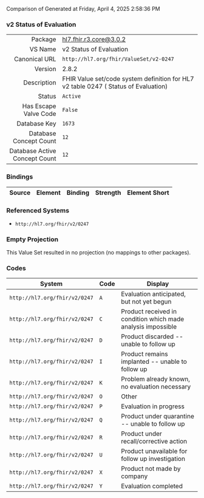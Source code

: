 Comparison of 
Generated at Friday, April 4, 2025 2:58:36 PM

### v2 Status of Evaluation

|      |     |
| ---: | --- |
| Package | hl7.fhir.r3.core@3.0.2 |
| VS Name | v2 Status of Evaluation |
| Canonical URL | `http://hl7.org/fhir/ValueSet/v2-0247` |
| Version | 2.8.2 |
| Description | FHIR Value set/code system definition for HL7 v2 table 0247 ( Status of Evaluation) |
| Status | `Active` |
| Has Escape Valve Code | `False` |
| Database Key | `1673` |
| Database Concept Count | `12` |
| Database Active Concept Count | `12` |
### Bindings

| Source | Element | Binding | Strength | Element Short |
| ------ | ------- | ------- | -------- | ------------- |

### Referenced Systems

* `http://hl7.org/fhir/v2/0247`
### Empty Projection

This Value Set resulted in no projection (no mappings to other packages).

### Codes

| System | Code | Display |
| ------ | ---- | ------- |
| `http://hl7.org/fhir/v2/0247` | `A` | Evaluation anticipated, but not yet begun |
| `http://hl7.org/fhir/v2/0247` | `C` | Product received in condition which made analysis impossible |
| `http://hl7.org/fhir/v2/0247` | `D` | Product discarded -- unable to follow up |
| `http://hl7.org/fhir/v2/0247` | `I` | Product remains implanted -- unable to follow up |
| `http://hl7.org/fhir/v2/0247` | `K` | Problem already known, no evaluation necessary |
| `http://hl7.org/fhir/v2/0247` | `O` | Other |
| `http://hl7.org/fhir/v2/0247` | `P` | Evaluation in progress |
| `http://hl7.org/fhir/v2/0247` | `Q` | Product under quarantine -- unable to follow up |
| `http://hl7.org/fhir/v2/0247` | `R` | Product under recall/corrective action |
| `http://hl7.org/fhir/v2/0247` | `U` | Product unavailable for follow up investigation |
| `http://hl7.org/fhir/v2/0247` | `X` | Product not made by company |
| `http://hl7.org/fhir/v2/0247` | `Y` | Evaluation completed |

